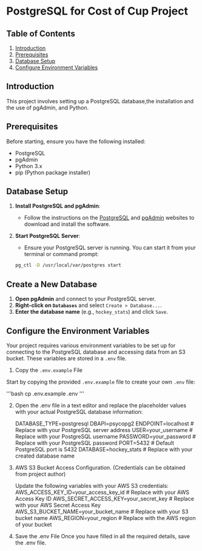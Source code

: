 # PostgreSQL  for Cost of Cup Project


## Table of Contents

1. [Introduction](#introduction)
2. [Prerequisites](#prerequisites)
3. [Database Setup](#database-setup)
4. [Configure Environment Variables](#envinornment-setup)


## Introduction

This project involves setting up a PostgreSQL database,the installation and the use of pgAdmin, and Python.

## Prerequisites

Before starting, ensure you have the following installed:

- PostgreSQL
- pgAdmin
- Python 3.x
- pip (Python package installer)

## Database Setup

1. **Install PostgreSQL and pgAdmin**:
    - Follow the instructions on the [PostgreSQL](https://www.postgresql.org/download/) and [pgAdmin](https://www.pgadmin.org/download/) websites to download and install the software.
  
2. **Start PostgreSQL Server**:
    - Ensure your PostgreSQL server is running. You can start it from your terminal or command prompt:
    ```sh
    pg_ctl -D /usr/local/var/postgres start
    ```

## Create a New Database

1. **Open pgAdmin** and connect to your PostgreSQL server.
2. **Right-click on `Databases`** and select `Create > Database...`.
3. **Enter the database name** (e.g., `hockey_stats`) and click `Save`.


## Configure the Environment Variables

Your project requires various environment variables to be set up for connecting to the PostgreSQL database and accessing data from an S3 bucket. These variables are stored in a `.env` file.

1. Copy the `.env.example` File

Start by copying the provided `.env.example` file to create your own `.env` file:

'''bash
cp .env.example .env
'''

2. Open the .env file in a text editor and replace the placeholder values with your actual PostgreSQL database information:

    DATABASE_TYPE=postgresql
    DBAPI=psycopg2
    ENDPOINT=localhost       # Replace with your PostgreSQL server address
    USER=your_username       # Replace with your PostgreSQL username
    PASSWORD=your_password   # Replace with your PostgreSQL password
    PORT=5432                # Default PostgreSQL port is 5432
    DATABASE=hockey_stats    # Replace with your created database name

3. AWS S3 Bucket Access Configuration. (Credentials can be obtained from project author)

    Update the following variables with your AWS S3 credentials:
    AWS_ACCESS_KEY_ID=your_access_key_id     # Replace with your AWS Access Key ID
    AWS_SECRET_ACCESS_KEY=your_secret_key    # Replace with your AWS Secret Access Key
    AWS_S3_BUCKET_NAME=your_bucket_name      # Replace with your S3 bucket name
    AWS_REGION=your_region                   # Replace with the AWS region of your bucket

4. Save the .env File
   Once you have filled in all the required details, save the .env file.





